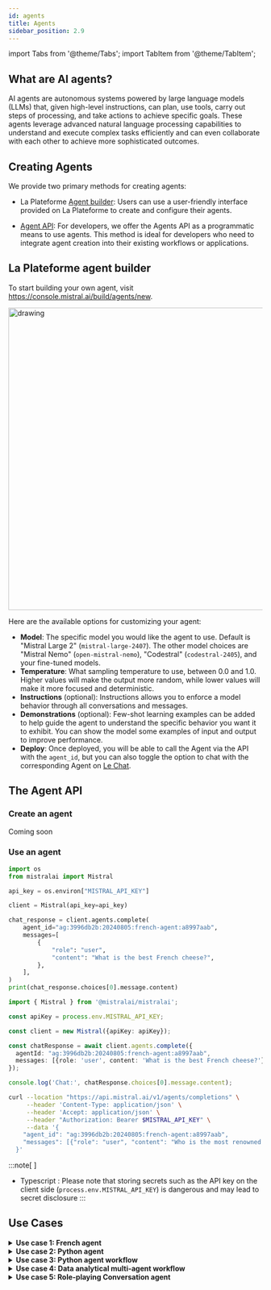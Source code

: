 ```yaml
---
id: agents
title: Agents
sidebar_position: 2.9
---
```

import Tabs from '@theme/Tabs';
import TabItem from '@theme/TabItem';


## What are AI agents? 

AI agents are autonomous systems powered by large language models (LLMs) that, given high-level instructions, can plan, use tools, carry out steps of processing, and take actions to achieve specific goals. These agents leverage advanced natural language processing capabilities to understand and execute complex tasks efficiently and can even collaborate with each other to achieve more sophisticated outcomes.


## Creating Agents
We provide two primary methods for creating agents:

- La Plateforme [Agent builder](https://console.mistral.ai/build/agents/new): Users can use a user-friendly interface provided on La Plateforme to create and configure their agents.

- [Agent API](#the-agent-api): For developers, we offer the Agents API as a programmatic means to use agents. This method is ideal for developers who need to integrate agent creation into their existing workflows or applications.

## La Plateforme agent builder

To start building your own agent, visit https://console.mistral.ai/build/agents/new.

<img src="/img/agent.png" alt="drawing" width="600"/>

Here are the available options for customizing your agent:
- **Model**: The specific model you would like the agent to use. Default is "Mistral Large 2" (`mistral-large-2407`). The other model choices are "Mistral Nemo" (`open-mistral-nemo`), "Codestral" (`codestral-2405`), and your fine-tuned models.
- **Temperature**: What sampling temperature to use, between 0.0 and 1.0. Higher values will make the output more random, while lower values will make it more focused and deterministic.
- **Instructions** (optional): Instructions allows you to enforce a model behavior through all conversations and messages.
- **Demonstrations** (optional): Few-shot learning examples can be added to help guide the agent to understand the specific behavior you want it to exhibit. You can show the model some examples of input and output to improve performance.
- **Deploy**: Once deployed, you will be able to call the Agent via the API with the `agent_id`, but you can also toggle the option to chat with the corresponding Agent on [Le Chat](https://chat.mistral.ai/chat).


## The Agent API 

### Create an agent

Coming soon 
<!-- 
<Tabs>
  <TabItem value="python" label="python">

```python
TODO 
```
  </TabItem>

  <TabItem value="javascript" label="javascript">

```javascript
TODO
```
  </TabItem>
  
  <TabItem value="curl" label="curl" default>

```bash
curl --location "https://api.mistral.ai/v1/agents" \
     --header 'Content-Type: application/json' \
     --header 'Accept: application/json' \
     --header "Authorization: Bearer $MISTRAL_API_KEY" \
     --data '{
    "name": "French agent",
    "model": "mistral-large-latest",
    "instructions": "You are a French-speaking virtual agent, designed to answer your questions in French only, no matter the language of the question."
  }'
```
  </TabItem>

</Tabs> -->



### Use an agent


<Tabs>
  <TabItem value="python" label="python" default>

```python
import os
from mistralai import Mistral

api_key = os.environ["MISTRAL_API_KEY"]

client = Mistral(api_key=api_key)

chat_response = client.agents.complete(
    agent_id="ag:3996db2b:20240805:french-agent:a8997aab",
    messages=[
        {
            "role": "user",
            "content": "What is the best French cheese?",
        },
    ],
)
print(chat_response.choices[0].message.content)


```
  </TabItem>

  <TabItem value="javascript" label="javascript">

```typescript
import { Mistral } from '@mistralai/mistralai';

const apiKey = process.env.MISTRAL_API_KEY;

const client = new Mistral({apiKey: apiKey});

const chatResponse = await client.agents.complete({
  agentId: "ag:3996db2b:20240805:french-agent:a8997aab",
  messages: [{role: 'user', content: 'What is the best French cheese?'}],
});

console.log('Chat:', chatResponse.choices[0].message.content);
```
  </TabItem>
  
  <TabItem value="curl" label="curl">

```bash
curl --location "https://api.mistral.ai/v1/agents/completions" \
     --header 'Content-Type: application/json' \
     --header 'Accept: application/json' \
     --header "Authorization: Bearer $MISTRAL_API_KEY" \
     --data '{
    "agent_id": "ag:3996db2b:20240805:french-agent:a8997aab",
    "messages": [{"role": "user", "content": "Who is the most renowned French painter?"}]
  }'
```
  </TabItem>

</Tabs>

:::note[ ]
- Typescript : Please note that storing secrets such as the API key on the client side (`process.env.MISTRAL_API_KEY`) is dangerous and may lead to secret disclosure
:::

<!-- 
### List/delete agents

<Tabs>
  <TabItem value="python" label="python" default>

```python
TODO 
```
  </TabItem>

  <TabItem value="javascript" label="javascript">

```javascript
TODO
```
  </TabItem>
  
  <TabItem value="curl" label="curl">

```bash
TODO
```
  </TabItem>

</Tabs> -->

## Use Cases
<details>
    <summary><b>Use case 1: French agent</b></summary>

You can create an agent that only speaks French. You'll need to set up the agent with specific instructions and use few-shot learning to ensure it understands the requirement to communicate solely in French. 

<!-- Here's the sample Python code to create an agent that only speaks French:

```py
TODO
``` -->

Here is an example of how you can create this agent with the La Plateforme [agent builder](https://console.mistral.ai/build/agents/new).
<img src="/img/French_agent.png" alt="drawing" width="600"/>
</details>

<details>
 <summary><b>Use case 2: Python agent</b></summary>

You can create an agent that outputs only Python code without any explanations. This is useful when you need to generate code snippets that can be easily copied and pasted, without the additional explanatory text that our model typically provides.

<!-- Here's the sample Python code to create this agent:

```py
TODO
``` -->

Here is an example of how you can create this agent with using the La Plateforme [agent builder](https://console.mistral.ai/build/agents/new).

   
<img src="/img/Python_agent.png" alt="drawing" width="600"/>
</details>

<details>
    <summary><b>Use case 3: Python agent workflow</b></summary>

<img src="/img/agent_demo1.png" alt="drawing" width="600"/>

You can use the Python agent we created in use case 2 in an assistant coding workflow. For example, here is a very simple Python agent workflow with the following steps:

1. User Query:

The process starts when the user submits a query or request to the Python agent.

2. Code and Test Case Generation:

The agent interprets the user's query and generates the corresponding Python code. Alongside the code, the agent creates a test case to verify the functionality of the generated code.

3. Execution and Validation:

The agent attempts to run the generated code to ensure it executes without errors.
The agent then runs the test case to confirm that the code produces the correct output.

4. Retry Mechanism:

If the code fails to run or the test case does not pass, the agent initiates a retry.
It regenerates the code and test case, addressing any issues identified during the previous attempt.

5. Result Output:

Once the code runs successfully and passes the test case, the agent delivers the result to the user.

Check out this [example notebook](https://github.com/mistralai/cookbook/blob/main/mistral/agents/simple_Python_agent_workflow.ipynb) for details. 

</details>

<details>
    <summary><b>Use case 4: Data analytical multi-agent workflow</b></summary>

<img src="/img/agent_demo2.png" alt="drawing" width="600"/>

You can also leverage multiple agents in a workflow. Here is an example: 

1. Data Analysis Planning:

The planning agent writes a comprehensive data analysis plan, outlining the steps required to analyze the data.

2. Code Generation and Execution:

For each step in the analysis plan, the Python agent generates the corresponding code.
The Python agent then executes the generated code to perform the specified analysis.

3. Analysis Report Summarization:

Based on the results of the executed code, the summarization agent writes an analysis report.
The report summarizes the findings and insights derived from the data analysis.

Check out this [example notebook](https://github.com/mistralai/cookbook/blob/main/mistral/agents/analytical_agent_workflow.ipynb) for details. 

</details>


<details>
    <summary><b>Use case 5: Role-playing Conversation agent</b></summary>

You can also create role-playing conversation agents. For instance, in this [example](https://github.com/mistralai/cookbook/blob/main/mistral/agents/conversation_agent.ipynb), the role-playing conversation workflow generates an entertaining and humorous exchange between two agents mimicking the styles of two stand-up comedians Ali Wong and Jimmy Yang, incorporating jokes and comedic elements to enhance the conversation.

</details>

